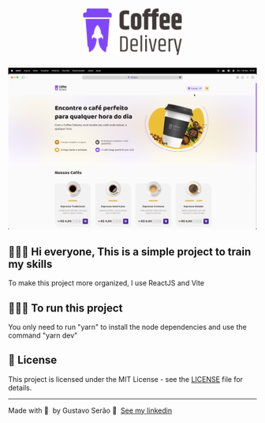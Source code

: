 <h1 align="center">
	<img alt="Logo Coffe" src="./src/assets/coffee-delivery-logo.svg" width="200px" />
</h1>

<img alt="Mockup" src="./src/assets/coffeDeliveryMockUp.png">

## 👨🏻‍💻 Hi everyone, This is a simple project to train my skills

To make this project more organized, I use ReactJS and Vite

## 👨🏻‍💻 To run this project

You only need to run "yarn" to install the node dependencies and use the command "yarn dev"

## 📝 License

This project is licensed under the MIT License - see the [LICENSE](LICENSE) file for details.

---

Made with 💜 &nbsp;by Gustavo Serão 👋 &nbsp;[See my linkedin](https://www.linkedin.com/in/gustavoserao/)
